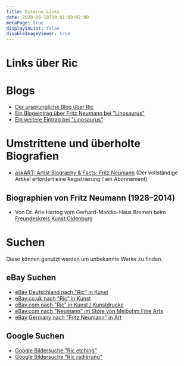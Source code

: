 ```yaml
---
title: Externe Links
date: 2020-08-18T19:01:09+02:00
metaPage: true
displayInList: false
disableImageViewer: true
---
```

Links über Ric
============

# Blogs

*   [Der ursprüngliche Blog über Ric](http://ric-unknownartist.blogspot.com/)
*   [Ein Blogeintrag über Fritz Neumann bei "Linosaurus"](http://gerrie-thefriendlyghost.blogspot.com/2012/02/mystery-prints.html)
*   [Ein weitere Eintrag bei "Linosaurus"](http://gerrie-thefriendlyghost.blogspot.com/2012/02/mystery-prints-continued.html)

# Umstrittene und überholte Biografien

* [askART: Artist Biography & Facts: Fritz Neumann](https://www.askart.com/artist/Fritz_Neumann/11057559/Fritz_Neumann.aspx) (Der vollständige Artikel erfordert eine Registrierung / ein Abonnement)

## Biographien von Fritz Neumann (1928–2014)

*   Von Dr. Arie Hartog vom Gerhard-Marcks-Haus Bremen beim [Freundeskreis Kunst Oldenburg](https://freundeskreis-kunst.de/?kuenstler_oldenburg=neumann-fritz)

# Suchen

Diese können genutzt werden um unbekannte Werke zu finden.

## eBay Suchen

*   [eBay Deutschland nach "Ric" in Kunst](https://www.ebay.de/sch/i.html?_odkw=Ric&_osacat=550&_from=R40&_trksid=p2045573.m570.l1313.TR5.TRC2.A0.H0.XRic+-flair.TRS0&_nkw=Ric+-flair&_sacat=550)
*   [eBay.co.uk nach "Ric" in Kunst](https://www.ebay.co.uk/sch/550/i.html?_from=R40&_nkw=ric+-flair)
*   [eBay.com nach "Ric" in Kunst / Kunstdrucke](https://www.ebay.com/sch/i.html?_from=R40&_trksid=p2499334.m570.l1312&_nkw=Ric&_sacat=360)
*   [eBay.com nach "Neumann" im Store von Meibohm Fine Arts ](http://www.ebaystores.com/Meibohm-Fine-Arts/_i.html?_nkw=Neumann&submit=Search&_sid=386397461)
*   [eBay Germany nach "Fritz Neumann" in Art](https://www.ebay.de/sch/i.html?_nkw=%22Fritz+Neumann%22&_sacat=550&_from=R40&_osacat=550)

## Google Suchen

*  [Google Bildersuche "Ric etching"](https://www.google.com/search?q=ric+etching&safe=off&source=lnms&tbm=isch&sa=X&ved=2ahUKEwiV1pHxianrAhVLNOwKHYcZBhYQ_AUoAXoECAsQAw&biw=1280&bih=873)
*  [Google Bildersuche "Ric radierung"](https://www.google.com/search?q=ric+radierung&safe=off&source=lnms&tbm=isch&sa=X&ved=2ahUKEwiV1pHxianrAhVLNOwKHYcZBhYQ_AUoAXoECAsQAw&biw=1280&bih=873)
